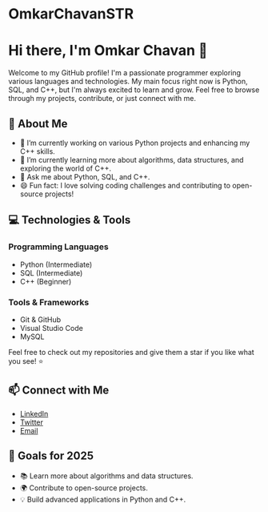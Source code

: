 # OmkarChavanSTR
# Hi there, I'm Omkar Chavan 👋

Welcome to my GitHub profile! I'm a passionate programmer exploring various languages and technologies. My main focus right now is Python, SQL, and C++, but I'm always excited to learn and grow. Feel free to browse through my projects, contribute, or just connect with me.

## 🚀 About Me

- 🔭 I’m currently working on various Python projects and enhancing my C++ skills.
- 🌱 I’m currently learning more about algorithms, data structures, and exploring the world of C++.
- 💬 Ask me about Python, SQL, and C++.
- 😄 Fun fact: I love solving coding challenges and contributing to open-source projects!

## 💻 Technologies & Tools

### Programming Languages
- Python (Intermediate)
- SQL (Intermediate)
- C++ (Beginner)

### Tools & Frameworks
- Git & GitHub
- Visual Studio Code
- MySQL

Feel free to check out my repositories and give them a star if you like what you see! ⭐

## 📫 Connect with Me

- [LinkedIn](https://www.linkedin.com/in/your-profile)
- [Twitter](https://twitter.com/your-profile)
- [Email](mailto:your.email@example.com)

## 🎯 Goals for 2025

- 📚 Learn more about algorithms and data structures.
- 🌍 Contribute to open-source projects.
- 💡 Build advanced applications in Python and C++.

